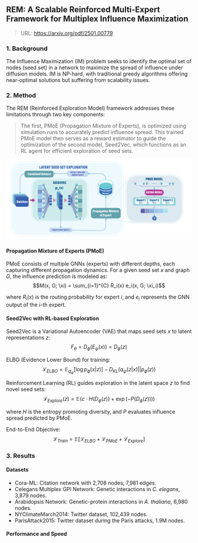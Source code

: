 ## REM: A Scalable Reinforced Multi-Expert Framework for Multiplex Influence Maximization

> URL: https://arxiv.org/pdf/2501.00779

### 1. Background

The Influence Maximization (IM) problem seeks to identify the optimal set of nodes (seed set) in a network to maximize the spread of influence under diffusion models. IM is NP-hard, with traditional greedy algorithms offering near-optimal solutions but suffering from scalability issues.

### 2. Method

The REM (Reinforced Exploration Model) framework addresses these limitations through two key components: 

> The first, PMoE (Propagation Mixture of Experts), is optimized using simulation runs to accurately predict influence spread. This trained PMoE model then serves as a reward estimator to guide the optimization of the second model, Seed2Vec, which functions as an RL agent for efficient exploration of seed sets.

![](media/rem.png)

#### Propagation Mixture of Experts (PMoE)

PMoE consists of multiple GNNs (experts) with different depths, each capturing different propagation dynamics. For a given seed set $x$ and graph $G$, the influence prediction is modeled as:
$$M(x, G; \xi) = \sum_{i=1}^{C} R_i(x) e_i(x, G; \xi_i)$$

where $R_i(x)$ is the routing probability for expert $i$, and $e_i$ represents the GNN output of the $i$-th expert.

#### Seed2Vec with RL-based Exploration

Seed2Vec is a Variational Autoencoder (VAE) that maps seed sets $x$ to latent representations $z$:
$$F_\theta = D_\phi(E_\psi(x)) = D_\phi(z)$$

ELBO (Evidence Lower Bound) for training:
$$\mathcal{L}_{ELBO} = \mathbb{E}_{q_\psi}[\log p_\phi(x|z)] - D_{KL}(q_\psi(z|x) || p_\phi(z))$$

Reinforcement Learning (RL) guides exploration in the latent space $z$ to find novel seed sets:
$$\mathcal{L}_{Explore}(z) = \mathbb{E} \left( c \cdot H(D_\phi(z)) + \exp(-P(D_\phi(z))) \right)$$

where $H$ is the entropy promoting diversity, and $P$ evaluates influence spread predicted by PMoE.

End-to-End Objective:
$$\mathcal{L}_{Train} = \mathbb{E}[\mathcal{L}_{ELBO} + \mathcal{L}_{PMoE} + \mathcal{L}_{Explore}]$$


### 3. Results

#### Datasets
- Cora-ML: Citation network with 2,708 nodes, 7,981 edges.
- Celegans Multiplex GPI Network: Genetic interactions in *C. elegans*, 3,879 nodes.
- Arabidopsis Network: Genetic-protein interactions in *A. thaliana*, 6,980 nodes.
- NYClimateMarch2014: Twitter dataset, 102,439 nodes.
- ParisAttack2015: Twitter dataset during the Paris attacks, 1.9M nodes.

#### Performance and Speed